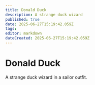 ```yaml
---
title: Donald Duck
description: A strange duck wizard
published: true
date: 2025-06-27T15:19:42.059Z
tags: 
editor: markdown
dateCreated: 2025-06-27T15:19:42.059Z
---
```


# Donald Duck
A strange duck wizard in a sailor outfit.
